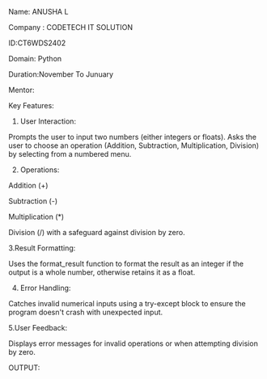 Name: ANUSHA L

Company : CODETECH IT SOLUTION

ID:CT6WDS2402

Domain: Python

Duration:November To Junuary

Mentor:


Key Features:
1. User Interaction:

Prompts the user to input two numbers (either integers or floats).
Asks the user to choose an operation (Addition, Subtraction, Multiplication, Division) by selecting from a numbered menu.

2. Operations:

Addition (+)

Subtraction (-)

Multiplication (*)

Division (/) with a safeguard against division by zero.


3.Result Formatting:

Uses the format_result function to format the result as an integer if the output is a whole number, otherwise retains it as a float.


4. Error Handling:

Catches invalid numerical inputs using a try-except block to ensure the program doesn't crash with unexpected input.

5.User Feedback:

Displays error messages for invalid operations or when attempting division by zero.





OUTPUT:

